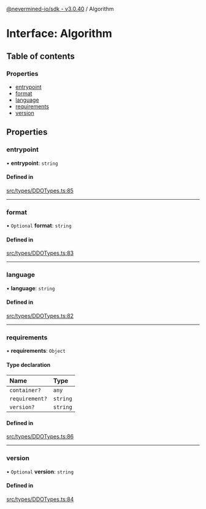 [@nevermined-io/sdk - v3.0.40](../code-reference.md) / Algorithm

# Interface: Algorithm

## Table of contents

### Properties

- [entrypoint](Algorithm.md#entrypoint)
- [format](Algorithm.md#format)
- [language](Algorithm.md#language)
- [requirements](Algorithm.md#requirements)
- [version](Algorithm.md#version)

## Properties

### entrypoint

• **entrypoint**: `string`

#### Defined in

[src/types/DDOTypes.ts:85](https://github.com/nevermined-io/sdk-js/blob/b5e55eab9d0ebcc9023ac5ea2d4b30a77616251e/src/types/DDOTypes.ts#L85)

---

### format

• `Optional` **format**: `string`

#### Defined in

[src/types/DDOTypes.ts:83](https://github.com/nevermined-io/sdk-js/blob/b5e55eab9d0ebcc9023ac5ea2d4b30a77616251e/src/types/DDOTypes.ts#L83)

---

### language

• **language**: `string`

#### Defined in

[src/types/DDOTypes.ts:82](https://github.com/nevermined-io/sdk-js/blob/b5e55eab9d0ebcc9023ac5ea2d4b30a77616251e/src/types/DDOTypes.ts#L82)

---

### requirements

• **requirements**: `Object`

#### Type declaration

| Name           | Type     |
| :------------- | :------- |
| `container?`   | `any`    |
| `requirement?` | `string` |
| `version?`     | `string` |

#### Defined in

[src/types/DDOTypes.ts:86](https://github.com/nevermined-io/sdk-js/blob/b5e55eab9d0ebcc9023ac5ea2d4b30a77616251e/src/types/DDOTypes.ts#L86)

---

### version

• `Optional` **version**: `string`

#### Defined in

[src/types/DDOTypes.ts:84](https://github.com/nevermined-io/sdk-js/blob/b5e55eab9d0ebcc9023ac5ea2d4b30a77616251e/src/types/DDOTypes.ts#L84)
